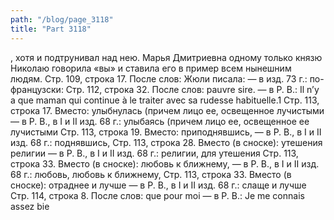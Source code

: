```yaml
---
path: "/blog/page_3118"
title: "Part 3118"
---
```


, хотя и подтрунивал над нею. Марья Дмитриевна одному только князю Николаю говорила «вы» и ставила его в пример всем нынешним людям.
Стр. 109, строка 17.
После слов: Жюли писала: — в изд. 73 г.: по-французски:
Стр. 112, строка 32.
После слов: pauvre sire. — в Р. В.: Il n’y a que maman qui continue à le traiter avec sa rudesse habituelle.1
Стр. 113, строка 17.
Вместо: улыбнулась (причем лицо ее, освещенное лучистыми — в Р. В., в I и II изд. 68 г.: улыбаясь (причем лицо ее, освещенное ее лучистыми
Стр. 113, строка 19.
Вместо: приподнявшись, — в Р. В., в I и II изд. 68 г.: поднявшись,
Стр. 113, строка 28.
Вместо (в сноске): утешения религии — в Р. В., в I и II изд. 68 г.: религии, для утешения
Стр. 113, строка 33.
Вместо (в сноске): любовь к ближнему, — в P. В., в I и II изд. 68 г.: любовь, любовь к ближнему,
Стр. 113, строка 33.
Вместо (в сноске): отраднее и лучше — в Р. В., в I и II изд. 68 г.: слаще и лучше
Стр. 114, строка 8.
После слов: que pour moi — в Р. В.: Je me connais assez bie

